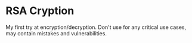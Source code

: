 # RSA Cryption
My first try at encryption/decryption. Don't use for any critical use cases, may contain mistakes and vulnerabilities.
